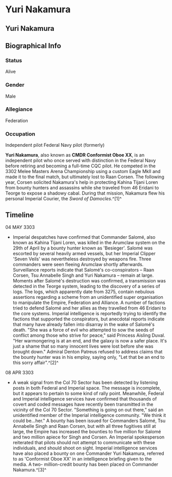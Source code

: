 # Yuri Nakamura
## Yuri Nakamura

		

## Biographical Info

### Status

Alive

### Gender

Male

### Allegiance

Federation

### Occupation

Independent pilot
Federal Navy pilot (formerly)

**Yuri Nakamura**, also known as **CMDR Conformist Oboe XX**, is an independent pilot who once served with distinction in the Federal Navy before retiring and becoming a full-time CQC pilot. He competed in the 3302 Melee Masters Arena Championship using a custom Eagle MkII and made it to the final match, but ultimately lost to Raan Corsen. The following year, Corsen solicited Nakamura's help in protecting Kahina Tijani Loren from bounty hunters and assassins while she traveled from 46 Eridani to Teorge to expose a shadowy cabal. During that mission, Nakamura flew his personal Imperial Courier, the *Sword of Damocles*.^[1]^

## Timeline

04 MAY 3303

- Imperial despatches have confirmed that Commander Salomé, also known as Kahina Tijani Loren, was killed in the Arumclaw system on the 29th of April by a bounty hunter known as 'Besieger'. Salomé was escorted by several heavily armed vessels, but her Imperial Clipper 'Seven Veils' was nevertheless destroyed by weapons fire. Three commanders were seen fleeing Arumclaw shortly afterwards. Surveillance reports indicate that Salomé's co-conspirators – Raan Corsen, Tsu Annabelle Singh and Yuri Nakamura – remain at large. Moments after Salomé's destruction was confirmed, a transmission was detected in the Teorge system, leading to the discovery of a series of logs. The logs, which apparently date from 3275, contain nebulous assertions regarding a scheme from an unidentified super organisation to manipulate the Empire, Federation and Alliance. A number of factions tried to defend Salomé and her allies as they travelled from 46 Eridani to the core systems. Imperial intelligence is reportedly trying to identify the factions that supported the conspirators, but anecdotal reports indicate that many have already fallen into disarray in the wake of Salomé's death. "She was a force of evil who attempted to sow the seeds of conflict among those who strive for peace," said Princess Aisling Duval. "Her warmongering is at an end, and the galaxy is now a safer place. It's just a shame that so many innocent lives were lost before she was brought down." Admiral Denton Patreus refused to address claims that the bounty hunter was in his employ, saying only, "Let that be an end to this sorry affair".^[2]^

08 APR 3303

- A weak signal from the Col 70 Sector has been detected by listening posts in both Federal and Imperial space. The message is incomplete, but it appears to pertain to some kind of rally point. Meanwhile, Federal and Imperial intelligence services have confirmed that thousands of covert and coded messages have recently been transmitted in the vicinity of the Col 70 Sector. "Something is going on out there," said an unidentified member of the Imperial intelligence community. "We think it could be...her." A bounty has been issued for Commanders Salomé, Tsu Annabelle Singh and Raan Corsen, but with all three fugitives still at large, the Empire has increased the bounties to five million for Salomé and two million apiece for Singh and Corsen. An Imperial spokesperson reiterated that pilots should not attempt to communicate with these individuals, and should shoot on sight. Imperial intelligence services have also placed a bounty on one Commander Yuri Nakamura, referred to as 'Conformist Oboe XX' in an intelligence briefing given to the media. A two- million-credit bounty has been placed on Commander Nakamura.^[3]^